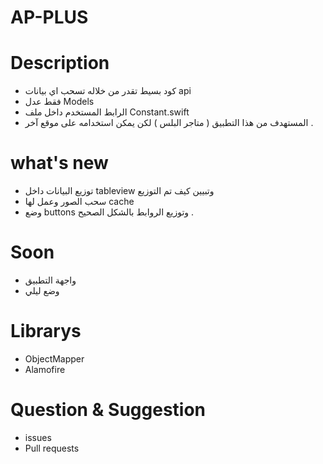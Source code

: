 # AP-PLUS



# Description 
- كود بسيط تقدر من خلاله تسحب اي بيانات api 
- فقط عدل Models 
- الرابط المستخدم داخل ملف Constant.swift
- المستهدف من هذا التطبيق ( متاجر البلس ) لكن يمكن استخدامه على موقع آخر .

# what's new 

-  توزيع البيانات داخل tableview وتبيين كيف تم التوزيع
- سحب الصور وعمل لها cache 
- وضع buttons  وتوزيع الروابط بالشكل الصحيح .

# Soon

- واجهة التطبيق
- وضع ليلي 

# Librarys

- ObjectMapper
- Alamofire


# Question & Suggestion

- issues 
- Pull requests 
